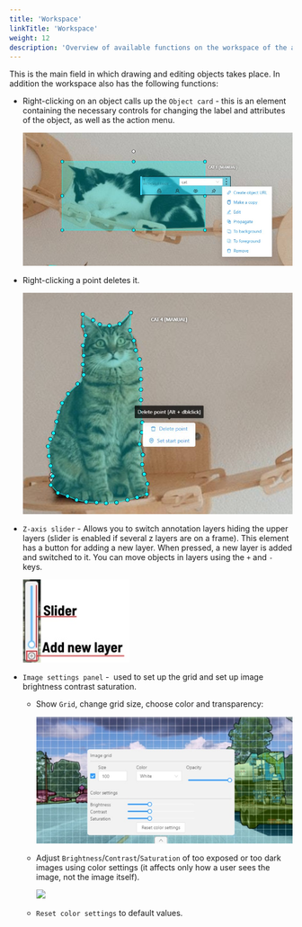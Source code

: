 ```yaml
---
title: 'Workspace'
linkTitle: 'Workspace'
weight: 12
description: 'Overview of available functions on the workspace of the annotation tool.'
---
```


This is the main field in which drawing and editing objects takes place.
In addition the workspace also has the following functions:

- Right-clicking on an object calls up the `Object card` - this is an element containing
  the necessary controls for changing the label and attributes of the object, as well as the action menu.

  ![](/images/image138_mapillary_vistas.jpg)

- Right-clicking a point deletes it.

  ![](/images/image139_mapillary_vistas.jpg)

- `Z-axis slider` - Allows you to switch annotation layers hiding the upper layers
  (slider is enabled if several z layers are on a frame).
  This element has a button for adding a new layer. When pressed, a new layer is added and switched to it.
  You can move objects in layers using the `+` and `-` keys.

  ![](/images/image140.jpg)

- `Image settings panel` -  used to set up the grid and set up image brightness contrast saturation.

  - Show `Grid`, change grid size, choose color and transparency:

    ![](/images/image068_mapillary_vistas.jpg)

  - Adjust `Brightness`/`Contrast`/`Saturation` of too exposed or too
    dark images using color settings (it affects only how a user sees the image, not the image itself).

    ![](/images/image164_mapillary_vistas.jpg)

  - `Reset color settings` to default values.
